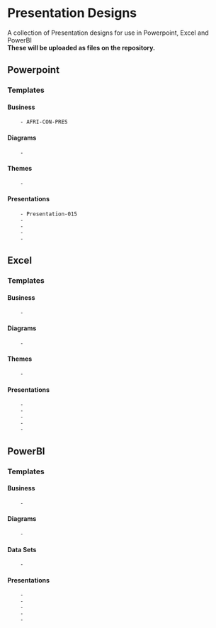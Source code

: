 # Presentation Designs
A collection of Presentation designs for use in Powerpoint, Excel and PowerBI
<br>
**These will be uploaded as files on the repository.**
## Powerpoint 
  ### Templates
  #### Business
        - AFRI-CON-PRES
  #### Diagrams
        -
  #### Themes
        - 
  #### Presentations
        - Presentation-015
        -
        -
        -
        -
## Excel
  ### Templates
  #### Business
        - 
  #### Diagrams
        -
  #### Themes
        - 
  #### Presentations
        - 
        -
        -
        -
        -
## PowerBI
  ### Templates
  #### Business
        - 
  #### Diagrams
        -
  #### Data Sets
        - 
  #### Presentations
        - 
        -
        -
        -
        -
